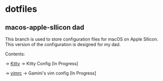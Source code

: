 # dotfiles


## macos-apple-sllicon dad




This branch is used to store configuration files for macOS on Apple Sllicon.
This version of the configuration is designed for my dad.




Contents: 


-> [Kitty](kitty/) -> Kitty Config [In Progress]

-> [vimrc](vimrc/) -> Gamini's vim config [In Progress]
